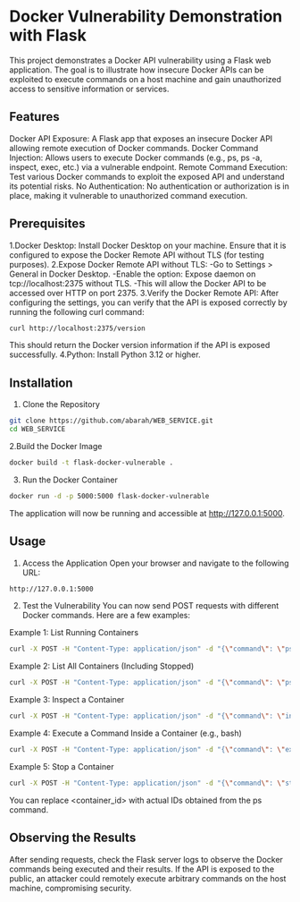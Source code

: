 # Docker Vulnerability Demonstration with Flask

This project demonstrates a Docker API vulnerability using a Flask web application. The goal is to illustrate how insecure Docker APIs can be exploited to execute commands on a host machine and gain unauthorized access to sensitive information or services.

## Features

Docker API Exposure: A Flask app that exposes an insecure Docker API allowing remote execution of Docker commands.
Docker Command Injection: Allows users to execute Docker commands (e.g., ps, ps -a, inspect, exec, etc.) via a vulnerable endpoint.
Remote Command Execution: Test various Docker commands to exploit the exposed API and understand its potential risks.
No Authentication: No authentication or authorization is in place, making it vulnerable to unauthorized command execution.

## Prerequisites

1.Docker Desktop: Install Docker Desktop on your machine. Ensure that it is configured to expose the Docker Remote API without TLS (for testing purposes).
2.Expose Docker Remote API without TLS:
    -Go to Settings > General in Docker Desktop.
    -Enable the option: Expose daemon on tcp://localhost:2375 without TLS.
    -This will allow the Docker API to be accessed over HTTP on port 2375.
3.Verify the Docker Remote API: After configuring the settings, you can verify that the API is exposed correctly by running the following curl command:
```bash
curl http://localhost:2375/version
```
This should return the Docker version information if the API is exposed successfully.
4.Python: Install Python 3.12 or higher.

## Installation

1. Clone the Repository
```bash
git clone https://github.com/abarah/WEB_SERVICE.git
cd WEB_SERVICE
```
2.Build the Docker Image
```bash
docker build -t flask-docker-vulnerable .
```
3. Run the Docker Container
```bash
docker run -d -p 5000:5000 flask-docker-vulnerable
```
The application will now be running and accessible at http://127.0.0.1:5000.

## Usage

1. Access the Application
Open your browser and navigate to the following URL:
```bash
http://127.0.0.1:5000
```
2. Test the Vulnerability
You can now send POST requests with different Docker commands. Here are a few examples:

Example 1: List Running Containers
```bash
curl -X POST -H "Content-Type: application/json" -d "{\"command\": \"ps\"}" http://127.0.0.1:5000/vulnerable
```
Example 2: List All Containers (Including Stopped)
```bash
curl -X POST -H "Content-Type: application/json" -d "{\"command\": \"ps -a\"}" http://127.0.0.1:5000/vulnerable
```
Example 3: Inspect a Container
```bash
curl -X POST -H "Content-Type: application/json" -d "{\"command\": \"inspect <container_id>\"}" http://127.0.0.1:5000/vulnerable
```
Example 4: Execute a Command Inside a Container (e.g., bash)
```bash
curl -X POST -H "Content-Type: application/json" -d "{\"command\": \"exec <container_id> bash\"}" http://127.0.0.1:5000/vulnerable
```
Example 5: Stop a Container
```bash
curl -X POST -H "Content-Type: application/json" -d "{\"command\": \"stop <container_id>\"}" http://127.0.0.1:5000/vulnerable
```
You can replace <container_id> with actual IDs obtained from the ps command.

## Observing the Results
After sending requests, check the Flask server logs to observe the Docker commands being executed and their results. If the API is exposed to the public, an attacker could remotely execute arbitrary commands on the host machine, compromising security.







